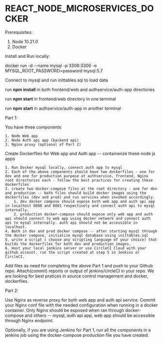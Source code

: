 # REACT_NODE_MICROSERVICES_DOCKER

Prerequisites:

1. Node 10.21.0
2. Docker

Install and Run locally:

docker run -d --name mysql -p 3306:3306 -e MYSQL_ROOT_PASSWORD=password mysql:5.7

Connect to mysql and run inittables.sql to load data

run **npm install** in both frontend/web and authservice/auth-app directories

run **npm start** in frontend/web directory in one terminal

run **npm start** in authservice/auth-app in another terminal

Part 1:

You have three components 
    
    1. Node Web app
    2. Node Auth api app (backend api)
    3. Nginx proxy (optional of Part 2)

Create Dockerfiles for Web app and Auth app -- containerize these node js apps

    1. Run Docker mysql locally, connect auth app to mysql
    2. Each of the above components should have two dockerfiles - one for dev and one for production purpose at authservice, frontend, Nginx root directories each - follow the best practices for creating these dockerfiles
    3. create two docker-compose files at the root directory - one for dev and production -- both files should build docker images using the dockerfiles (dev and prod) and run services when invoked accordingly.
        1. dev docker compose should expose both web app and auth api app in localhost 8080 and 8081 respectively and connect auth api to mysql internally.
        2. production docker-compose should expose only web app and auth api should connect to web app using docker network and connect auth api to mysql internally. auth api should not be accessible in localhost.
    4. Both in dev and prod docker compose -- after starting mysql through the docker compose, initialize mysql database using inittables.sql
    5. write a script ( choose any scripting language of your choice) that builds the dockerfiles for both dev and production images.
    6. Host your local jenkins server or use CircleCI Cloud with your github account. run the script created at step 5 in Jenkins or CircleCI.  

Add files as need for completing the above Part 1 and push to your Github repo. Attach(commit) reports or output of jenkins/circleCI in your repo.
We are looking for best pratices in source control management and docker, dockerfiles.

Part 2:

Use Nginx as reverse proxy for both web app and auth api service.
Commit your Nginx conf file with the needed configuration when running in a docker container.
Only Nginx should be exposed when ran through docker-compose and others -- mysql, auth api app, web app should be accessible through Nginx endpoint.

Optionally, if you are using Jenkins for Part 1, run all the components in a jenkins job using the docker-compose production file you have created.

